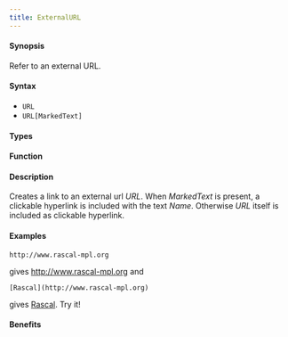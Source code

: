 ```yaml
---
title: ExternalURL
---
```


#### Synopsis

Refer to an external URL.

#### Syntax

* `URL`
* `URL[MarkedText]`


#### Types

#### Function

#### Description

Creates a link to an external url _URL_.
When _MarkedText_ is present, a clickable hyperlink is included with the text _Name_.
Otherwise _URL_ itself is included as clickable hyperlink.

#### Examples

```
http://www.rascal-mpl.org
```
gives http://www.rascal-mpl.org and
```
[Rascal](http://www.rascal-mpl.org)
```
gives [Rascal](http://www.rascal-mpl.org). Try it!

#### Benefits


